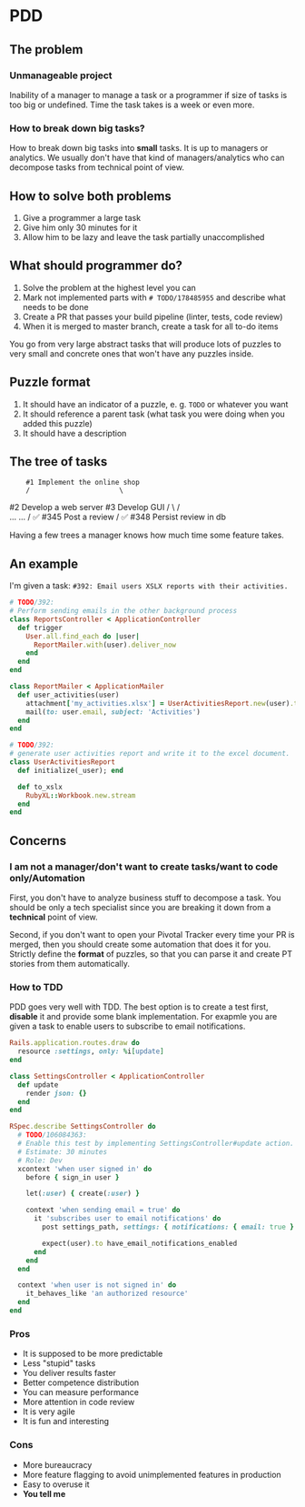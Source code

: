 # PDD

## The problem

### Unmanageable project

Inability of a manager to manage a task or a programmer if size of tasks is too
big or undefined. Time the task takes is a week or even more.

### How to break down big tasks?

How to break down big tasks into **small** tasks. It is up to managers or
analytics. We usually don't have that kind of managers/analytics who can
decompose tasks from technical point of view.

## How to solve both problems

1. Give a programmer a large task
2. Give him only 30 minutes for it
3. Allow him to be lazy and leave the task partially unaccomplished

## What should programmer do?

1. Solve the problem at the highest level you can
2. Mark not implemented parts with `# TODO/178485955` and describe what needs
    to be done
3. Create a PR that passes your build pipeline (linter, tests, code review)
4. When it is merged to master branch, create a task for all to-do items

You go from very large abstract tasks that will produce lots of puzzles to
very small and concrete ones that won't have any puzzles inside.

## Puzzle format

1. It should have an indicator of a puzzle, e. g. `TODO` or whatever you want
2. It should reference a parent task (what task you were doing when you added
    this puzzle)
3. It should have a description

## The tree of tasks

        #1 Implement the online shop
        /                      \
  #2 Develop a web server      #3 Develop GUI
  /        \                      /       \
  ...                                ...
  /
 ✅ #345 Post a review
  /
✅ #348 Persist review in db

Having a few trees a manager knows how much time some feature takes.

## An example

I'm given a task:
`#392: Email users XSLX reports with their activities.`

```ruby
# TODO/392:
# Perform sending emails in the other background process
class ReportsController < ApplicationController
  def trigger
    User.all.find_each do |user|
      ReportMailer.with(user).deliver_now
    end
  end
end

class ReportMailer < ApplicationMailer
  def user_activities(user)
    attachment['my_activities.xlsx'] = UserActivitiesReport.new(user).to_xslx
    mail(to: user.email, subject: 'Activities')
  end
end

# TODO/392:
# generate user activities report and write it to the excel document.
class UserActivitiesReport
  def initialize(_user); end

  def to_xslx
    RubyXL::Workbook.new.stream
  end
end
```

## Concerns

### I am not a manager/don't want to create tasks/want to code only/Automation

First, you don't have to analyze business stuff to decompose a task. You should
be only a tech specialist since you are breaking it down from a **technical**
point of view.

Second, if you don't want to open your Pivotal Tracker every time your PR is
merged, then you should create some automation that does it for you. Strictly
define the **format** of puzzles, so that you can parse it and create PT stories
from them automatically.

### How to TDD

PDD goes very well with TDD. The best option is to create a test first,
**disable** it and provide some blank implementation. For exapmle you are given
a task to enable users to subscribe to email notifications.

```ruby
Rails.application.routes.draw do
  resource :settings, only: %i[update]
end

class SettingsController < ApplicationController
  def update
    render json: {}
  end
end

RSpec.describe SettingsController do
  # TODO/106084363:
  # Enable this test by implementing SettingsController#update action.
  # Estimate: 30 minutes
  # Role: Dev
  xcontext 'when user signed in' do
    before { sign_in user }

    let(:user) { create(:user) }

    context 'when sending email = true' do
      it 'subscribes user to email notifications' do
        post settings_path, settings: { notifications: { email: true } }

        expect(user).to have_email_notifications_enabled
      end
    end
  end

  context 'when user is not signed in' do
    it_behaves_like 'an authorized resource'
  end
end
```

### Pros

+ It is supposed to be more predictable
+ Less "stupid" tasks
+ You deliver results faster
+ Better competence distribution
+ You can measure performance
+ More attention in code review
+ It is very agile
+ It is fun and interesting

### Cons

- More bureaucracy
- More feature flagging to avoid unimplemented features in production
- Easy to overuse it
- **You tell me**
